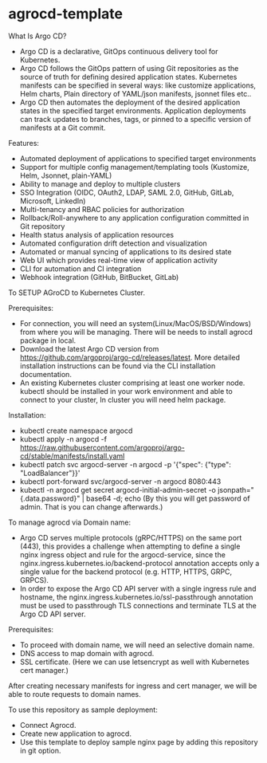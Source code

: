 # agrocd-template

What Is Argo CD?

- Argo CD is a declarative, GitOps continuous delivery tool for Kubernetes.
- Argo CD follows the GitOps pattern of using Git repositories as the source of truth for defining desired application states. Kubernetes manifests can be specified in several ways: like customize applications, Helm charts, Plain directory of YAML/json manifests, jsonnet files etc..
- Argo CD then automates the deployment of the desired application states in the specified target environments. Application deployments can track updates to branches, tags, or pinned to a specific version of manifests at a Git commit.


Features:

- Automated deployment of applications to specified target environments
- Support for multiple config management/templating tools (Kustomize, Helm, Jsonnet, plain-YAML)
- Ability to manage and deploy to multiple clusters
- SSO Integration (OIDC, OAuth2, LDAP, SAML 2.0, GitHub, GitLab, Microsoft, LinkedIn)
- Multi-tenancy and RBAC policies for authorization
- Rollback/Roll-anywhere to any application configuration committed in Git repository
- Health status analysis of application resources
- Automated configuration drift detection and visualization
- Automated or manual syncing of applications to its desired state
- Web UI which provides real-time view of application activity
- CLI for automation and CI integration
- Webhook integration (GitHub, BitBucket, GitLab)


To SETUP AGroCD to Kubernetes Cluster.

Prerequisites:

- For connection, you will need an system(Linux/MacOS/BSD/Windows) from where you will be managing. There will be needs to install agrocd package in local.
- Download the latest Argo CD version from https://github.com/argoproj/argo-cd/releases/latest. More detailed installation instructions can be found via the CLI installation documentation. 
- An existing Kubernetes cluster comprising at least one worker node. kubectl should be installed in your work environment and able to connect to your cluster, In cluster you will need helm package.

Installation:

- kubectl create namespace argocd
- kubectl apply -n argocd -f https://raw.githubusercontent.com/argoproj/argo-cd/stable/manifests/install.yaml
- kubectl patch svc argocd-server -n argocd -p '{"spec": {"type": "LoadBalancer"}}'
- kubectl port-forward svc/argocd-server -n argocd 8080:443
- kubectl -n argocd get secret argocd-initial-admin-secret -o jsonpath="{.data.password}" | base64 -d; echo (By this you will get password of admin. That is you can change afterwards.)


To manage agrocd via Domain name:

- Argo CD serves multiple protocols (gRPC/HTTPS) on the same port (443), this provides a challenge when attempting to define a single nginx ingress object and rule for the argocd-service, since the nginx.ingress.kubernetes.io/backend-protocol annotation accepts only a single value for the backend protocol (e.g. HTTP, HTTPS, GRPC, GRPCS).
- In order to expose the Argo CD API server with a single ingress rule and hostname, the nginx.ingress.kubernetes.io/ssl-passthrough annotation must be used to passthrough TLS connections and terminate TLS at the Argo CD API server.

Prerequisites:

- To proceed with domain name, we will need an selective domain name.
- DNS access to map domain with agrocd.
- SSL certificate. (Here we can use letsencrypt as well with Kubernetes cert manager.)

 After creating necessary manifests for ingress and cert manager, we will be able to route requests to domain names.
 
 To use this repository as sample deployment:
 
 - Connect Agrocd.
 - Create new application to agrocd.
 - Use this template to deploy sample nginx page by adding this repository in git option.
